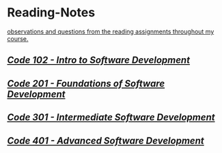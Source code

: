 # Reading-Notes

[observations and questions from the reading assignments throughout my course.]()

## [*Code 102 - Intro to Software Development*]()
## [*Code 201 - Foundations of Software Development*]()
## [*Code 301 - Intermediate Software Development*]()
## [*Code 401 - Advanced Software Development*]()
